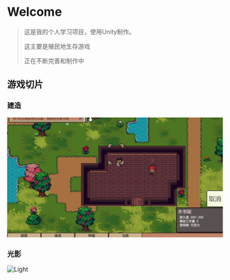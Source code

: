 # Welcome
> 这是我的个人学习项目，使用Unity制作。
> 
> 这主要是殖民地生存游戏
>
> 正在不断完善和制作中
## 游戏切片
### 建造
![Building](/README/Building.gif)
### 光影
![Light](/README/dayLight.gif)

